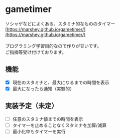 # gametimer
ソシャゲなどによくある、スタミナ的なもののタイマー  
[https://marshey.github.io/gametimer/](https://marshey.github.io/gametimer/)  
<br>
プログラミング学習目的なので作りが甘いです。  
ご指摘等受け付けております。

## 機能
- [x] 現在のスタミナと、最大になるまでの時間を表示
- [x] 最大になったら通知（実験的）

## 実装予定（未定）
- [ ] 任意のスタミナ値までの時間を表示
- [ ] タイマーを止めることなくスタミナを加算/減算
- [ ] 最小化中もタイマーを実行
